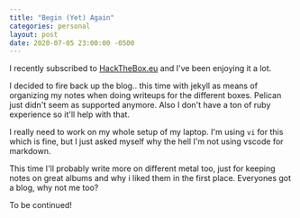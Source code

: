 ```yaml
---
title: "Begin (Yet) Again"
categories: personal
layout: post
date: 2020-07-05 23:00:00 -0500
---
```


I recently subscribed to [HackTheBox.eu](https://hackthebox.eu) and I've been enjoying it a lot.

I decided to fire back up the blog.. this time with jekyll as means of organizing my notes when doing writeups for the different boxes.  Pelican just didn't seem as supported anymore.
Also I don't have a ton of ruby experience so it'll help with that.

I really need to work on my whole setup of my laptop.  I'm using `vi` for this which is fine, but I just asked myself why the hell I'm not using vscode for markdown.

This time I'll probably write more on different metal too, just for keeping notes on great albums
and why i liked them in the first place.  Everyones got a blog, why not me too?

To be continued!
